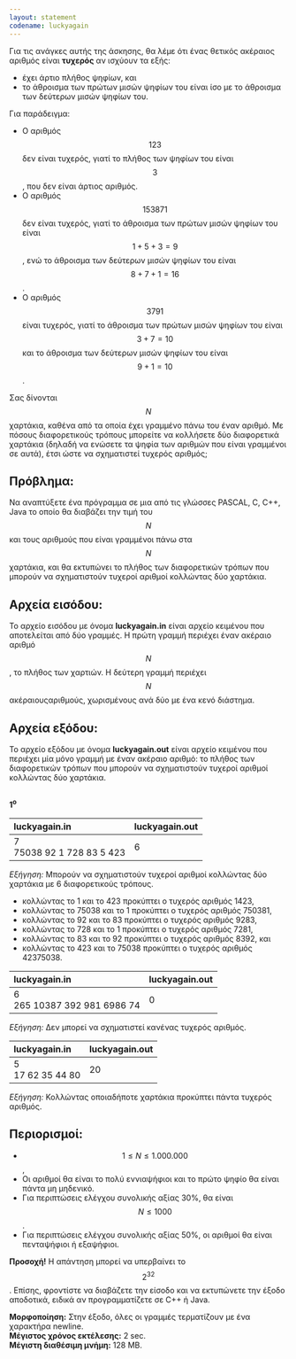 ```yaml
---
layout: statement
codename: luckyagain
---
```


Για τις ανάγκες αυτής της άσκησης, θα λέμε ότι ένας θετικός ακέραιος αριθμός είναι **τυχερός** αν ισχύουν τα εξής:
 - έχει άρτιο πλήθος ψηφίων, και
 - το άθροισμα των πρώτων μισών ψηφίων του είναι ίσο με το άθροισμα των δεύτερων μισών ψηφίων του.

Για παράδειγμα:
 - Ο αριθμός $$123$$ δεν είναι τυχερός, γιατί το πλήθος των ψηφίων του είναι $$3$$, που δεν είναι άρτιος αριθμός.
 - Ο αριθμός $$153871$$ δεν είναι τυχερός, γιατί το άθροισμα των πρώτων μισών ψηφίων του είναι $$1+5+3=9$$, ενώ το άθροισμα των δεύτερων μισών ψηφίων του είναι $$8+7+1=16$$.
 - Ο αριθμός $$3791$$ είναι τυχερός, γιατί το άθροισμα των πρώτων μισών ψηφίων του είναι $$3+7=10$$ και το άθροισμα των δεύτερων μισών ψηφίων του είναι $$9+1=10$$.

Σας δίνονται $$N$$ χαρτάκια, καθένα από τα οποία έχει γραμμένο πάνω του έναν αριθμό. Με πόσους διαφορετικούς τρόπους μπορείτε να κολλήσετε δύο διαφορετικά χαρτάκια (δηλαδή να ενώσετε τα ψηφία των αριθμών που είναι γραμμένοι σε αυτά), έτσι ώστε να σχηματιστεί τυχερός αριθμός;

## Πρόβλημα:
Να αναπτύξετε ένα πρόγραμμα σε μια από τις γλώσσες PASCAL, C, C++, Java το οποίο θα διαβάζει την τιμή του $$N$$ και τους αριθμούς που είναι γραμμένοι πάνω στα $$N$$ χαρτάκια, και θα εκτυπώνει το πλήθος των διαφορετικών τρόπων που μπορούν να σχηματιστούν τυχεροί αριθμοί κολλώντας δύο χαρτάκια.

## Αρχεία εισόδου:
Το αρχείο εισόδου με όνομα **luckyagain.in** είναι αρχείο κειμένου που αποτελείται από δύο γραμμές. Η πρώτη γραμμή περιέχει έναν ακέραιο αριθμό $$N$$, το πλήθος των χαρτιών. Η δεύτερη γραμμή περιέχει $$N$$ ακέραιουςαριθμούς, χωρισμένους ανά δύο με ένα κενό διάστημα.

## Αρχεία εξόδου:
Το αρχείο εξόδου με όνομα **luckyagain.out** είναι αρχείο κειμένου που περιέχει μία μόνο γραμμή με έναν ακέραιο αριθμό: το πλήθος των διαφορετικών τρόπων που μπορούν να σχηματιστούν τυχεροί αριθμοί κολλώντας δύο χαρτάκια.

## 

**1<sup>o</sup>**

| **luckyagain.in**      | **luckyagain.out** |
| :--- | :--- |
| 7<br>75038 92 1 728 83 5 423 | 6 |

*Εξήγηση:* Μπορούν να σχηματιστούν τυχεροί αριθμοί κολλώντας δύο χαρτάκια με 6 διαφορετικούς τρόπους.
 - κολλώντας το 1 και το 423 προκύπτει ο τυχερός αριθμός 1423,
 - κολλώντας το 75038 και το 1 προκύπτει ο τυχερός αριθμός 750381,
 - κολλώντας το 92 και το 83 προκύπτει ο τυχερός αριθμός 9283,
 - κολλώντας το 728 και το 1 προκύπτει ο τυχερός αριθμός 7281,
 - κολλώντας το 83 και το 92 προκύπτει ο τυχερός αριθμός 8392, και
 - κολλώντας το 423 και το 75038 προκύπτει ο τυχερός αριθμός 42375038.
 
| **luckyagain.in**      | **luckyagain.out** |
| :--- | :--- |
| 6<br>265 10387 392 981 6986 74 | 0 |

*Εξήγηση:* Δεν μπορεί να σχηματιστεί κανένας τυχερός αριθμός.

| **luckyagain.in**      | **luckyagain.out** |
| :--- | :--- |
| 5<br>17 62 35 44 80 | 20 |

*Εξήγηση:* Κολλώντας οποιαδήποτε χαρτάκια προκύπτει πάντα τυχερός αριθμός.

## Περιορισμοί:
 - $$1 \leq N \leq 1.000.000$$,
 - Οι αριθμοί θα είναι το πολύ εννιαψήφιοι και το πρώτο ψηφίο θα είναι πάντα μη μηδενικό.
 - Για περιπτώσεις ελέγχου συνολικής αξίας 30%, θα είναι $$N \leq 1000$$.
 - Για περιπτώσεις ελέγχου συνολικής αξίας 50%, οι αριθμοί θα είναι πενταψήφιοι ή εξαψήφιοι.
 
**Προσοχή!** Η απάντηση μπορεί να υπερβαίνει το $$2^{32}$$. Επίσης, φροντίστε να διαβάζετε την είσοδο και να εκτυπώνετε την έξοδο αποδοτικά, ειδικά αν προγραμματίζετε σε C++ ή Java.

**Μορφοποίηση:** Στην έξοδο, όλες οι γραμμές τερματίζουν με ένα χαρακτήρα newline.<br>
**Μέγιστος χρόνος εκτέλεσης:** 2 sec.<br>
**Μέγιστη διαθέσιμη μνήμη:** 128 MB.
